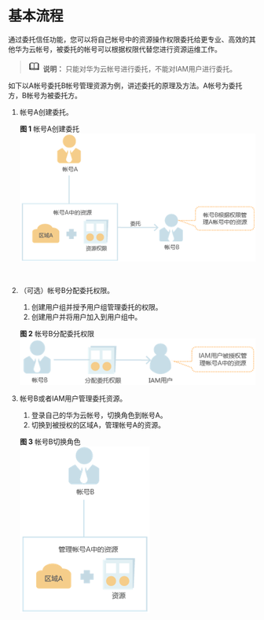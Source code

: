 # 基本流程<a name="iam_06_0001"></a>

通过委托信任功能，您可以将自己帐号中的资源操作权限委托给更专业、高效的其他华为云帐号，被委托的帐号可以根据权限代替您进行资源运维工作。

>![](public_sys-resources/icon-note.gif) **说明：** 
>只能对华为云帐号进行委托，不能对IAM用户进行委托。

如下以A帐号委托B帐号管理资源为例，讲述委托的原理及方法。A帐号为委托方，B帐号为被委托方。

1.  帐号A创建委托。

    **图 1**  帐号A创建委托<a name="fig19451183916"></a>  
    ![](figures/帐号A创建委托.png "帐号A创建委托")

      

2.  （可选）帐号B分配委托权限。

    1.  创建用户组并授予用户组管理委托的权限。
    2.  创建用户并将用户加入到用户组中。

    **图 2**  帐号B分配委托权限<a name="fig13920195251916"></a>  
    ![](figures/帐号B分配委托权限.png "帐号B分配委托权限")

3.  帐号B或者IAM用户管理委托资源。

    1.  登录自己的华为云帐号，切换角色到帐号A。
    2.  切换到被授权的区域A，管理帐号A的资源。

    **图 3**  帐号B切换角色<a name="fig192209187205"></a>  
    ![](figures/帐号B切换角色.png "帐号B切换角色")


